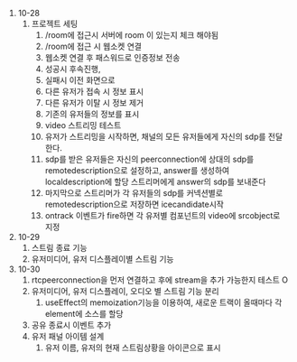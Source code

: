 1. 10-28
   1. 프로젝트 세팅
      1. /room에 접근시 서버에 room 이 있는지 체크 해야됨
      2. /room에 접근 시 웹소켓 연결
      3. 웹소켓 연결 후 패스워드로 인증정보 전송
      4. 성공시 후속진행,
      5. 실패시 이전 화면으로
      6. 다른 유저가 접속 시 정보 표시
      7. 다른 유저가 이탈 시 정보 제거
      8. 기존의 유저들의 정보를 표시
      9. video 스트리밍 테스트
      10. 유저가 스트리밍을 시작하면, 채널의 모든 유저들에게 자신의 sdp를 전달한다.
      11. sdp를 받은 유저들은 자신의 peerconnection에 상대의 sdp를 remotedescription으로 설정하고, answer를 생성하여 localdescription에 할당 스트리머에게 answer의 sdp를 보내준다
      12. 마지막으로 스트리머가 각 유저들의 sdp를 커넥션별로 remotedescription으로 저장하면 icecandidate시작
      13. ontrack 이벤트가 fire하면 각 유저별 컴포넌트의 video에 srcobject로 지정
2. 10-29
   1. 스트림 종료 기능
   2. 유저미디어, 유저 디스플레이별 스트림 기능
3. 10-30
   1. rtcpeerconnection을 먼저 연결하고 후에 stream을 추가 가능한지 테스트 O
   2. 유저미디어, 유저 디스플레이, 오디오 별 스트림 기능 분리
      1. useEffect의 memoization기능을 이용하여, 새로운 트랙이 올때마다 각 element에 소스를 할당
   3. 공유 종료시 이벤트 추가
   4. 유저 패널 아이템 설계
      1. 유저 이름, 유저의 현재 스트림상황을 아이콘으로 표시
